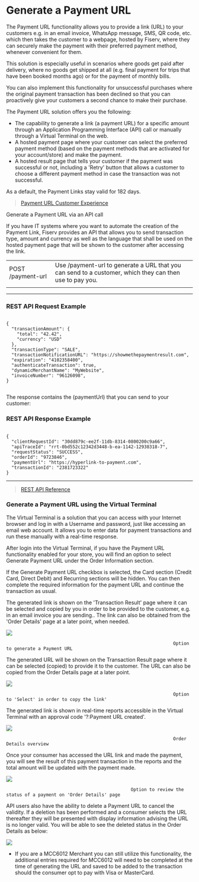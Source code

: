 
# Generate a Payment URL

The Payment URL functionality allows you to provide a link (URL) to your customers e.g. in an email invoice, WhatsApp message, SMS, QR code, etc. which then takes the customer to a webpage, hosted by Fiserv, where they can securely make the payment with their preferred payment method, whenever convenient for them.

This solution is especially useful in scenarios where goods get paid after delivery, where no goods get shipped at all (e.g. final payment for trips that have been booked months ago) or for the payment of monthly bills.

You can also implement this functionality for unsuccessful purchases where the original payment transaction has been declined so that you can proactively give your customers a second chance to make their purchase.

The Payment URL solution offers you the following:

- The capability to generate a link (a payment URL) for a specific amount through an Application Programming Interface (API) call or manually through a Virtual Terminal on the web.
- A hosted payment page where your customer can select the preferred payment method (based on the payment methods that are activated for your account/store) and make the payment.
- A hosted result page that tells your customer if the payment was successful or not, including a 'Retry' button that allows a customer to choose a different payment method in case the transaction was not successful.

As a default, the Payment Links stay valid for 182 days.

> [Payment URL Customer Experience](?path=docs/additionalInfo/PaymentUrlCustomerExperience.md)

Generate a Payment URL via an API call

If you have IT systems where you want to automate the creation of the Payment Link, Fiserv provides an API that allows you to send transaction type, amount and currency as well as the language that shall be used on the hosted payment page that will be shown to the customer after accessing the link.

|  | |
|----|----|
|POST /payment-url|Use /payment-url to generate a URL that you can send to a customer, which they can then use to pay you.|
|  | |

---------------------------
	     	
### REST API Request Example

```{r}
 
{
  "transactionAmount": {
    "total": "42.42",
    "currency": "USD"
  },
  "transactionType": "SALE",
  "transactionNotificationURL": "https://showmethepaymentresult.com",
  "expiration": "4102358400",
  "authenticateTransaction": true,
  "dynamicMerchantName": "MyWebsite",
  "invoiceNumber": "96126098",
}
 
``` 

The response contains the (paymentUrl) that you can send to your customer:

### REST API Response Example

```{r}

{
  "clientRequestId": "30dd879c-ee2f-11db-8314-0800200c9a66",
  "apiTraceId": "rrt-0bd552c12342d3448-b-ea-1142-12938318-7",
  "requestStatus": "SUCCESS",
  "orderId": "9723846",
  "paymentUrl": "https://hyperlink-to-payment.com",
  "transactionId": "2381723322"
}

```
------------------
> [REST API Reference ](?path=docs/schemas-md/PaymentCardPreAuthTransaction.md)


### Generate a Payment URL using the Virtual Terminal

The Virtual Terminal is a solution that you can access with your Internet browser and log in with a Username and password, just like accessing an email web account. It allows you to enter data for payment transactions and run these manually with a real-time response.

After login into the Virtual Terminal, if you have the Payment URL functionality enabled for your store, you will find an option to select Generate Payment URL under the Order Information section.

If the Generate Payment URL checkbox is selected, the Card section (Credit Card, Direct Debit) and Recurring sections will be hidden. You can then complete the required information for the payment URL and continue the transaction as usual.

The generated link is shown on the 'Transaction Result' page where it can be selected and copied by you in order to be provided to the customer, e.g. in an email invoice you are sending.. The link can also be obtained from the 'Order Details' page at a later point, when needed.

![](/api/hosted-image/IPGNA/assets/images/generatePaymentUrl_1.jpg)

  																   Option to generate a Payment URL

The generated URL will be shown on the Transaction Result page where it can be selected (copied) to provide it to the customer. The URL can also be copied from the Order Details page at a later point.


![](/api/hosted-image/IPGNA/assets/images/generatePaymentUrl_2.jpg)

                                                                   Option to 'Select' in order to copy the link'  

The generated link is shown in real-time reports accessible in the Virtual Terminal with an approval code '?:Payment URL created'.

![](/api/hosted-image/IPGNA/assets/images/generatePaymentUrl_3.jpg)

                                                                   Order Details overview

Once your consumer has accessed the URL link and made the payment, you will see the result of this payment transaction in the reports and the total amount will be updated with the payment made.

![](/api/hosted-image/IPGNA/assets/images/generatePaymentUrl_4.jpg)

                                                   Option to review the status of a payment on 'Order Details' page

API users also have the ability to delete a Payment URL to cancel the validity.  If a deletion has been performed and a consumer selects the URL thereafter they will be presented with display information advising the URL is no longer valid.  You will be able to see the deleted status in the Order Details as below:

![](/api/hosted-image/IPGNA/assets/images/generatePaymentUrl_5.jpg)


* If you are a MCC6012 Merchant you can still utilize this functionality, the additional entries required for MCC6012 will need to be completed at the time of generating the URL and saved to be added to the transaction should the consumer opt to pay with Visa or MasterCard.